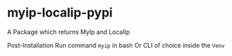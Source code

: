 # myip-localip-pypi
A Package which returns MyIp and LocalIp 

Post-Installation Run command `myip` in bash Or CLI of choice inside the `Venv`